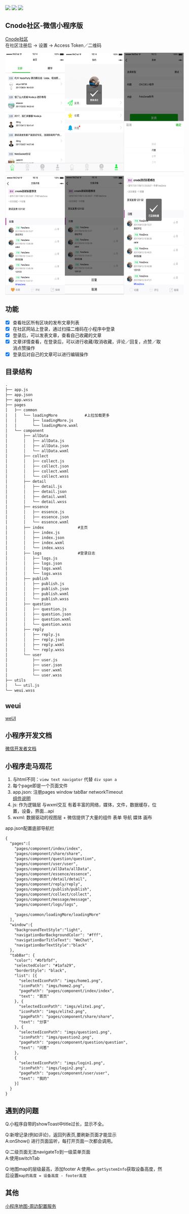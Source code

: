 ![](https://img.shields.io/badge/language-js-orange.svg)
![](https://img.shields.io/badge/platform-wechat-lightgrey.svg)
![](https://img.shields.io/badge/platform-cnode%E7%A4%BE%E5%8C%BA-brightgreen.svg)

## Cnode社区-微信小程序版
[Cnode社区](https://cnodejs.org)<br>
在社区注册后 -> 设置 -> Access Token／二维码 <br>

<div style="display: flex; margin-top: 12px;">
<img width="187.5px" height="375px"
src="https://github.com/FateZeros/CnodeSmall/blob/master/snapshoot/smallCode1.png" />
<img width="187.5px" height="375px" src="https://github.com/FateZeros/CnodeSmall/blob/master/snapshoot/smallCode2.png" />
<img width="187.5px" height="375px"
src="https://github.com/FateZeros/CnodeSmall/blob/master/snapshoot/smallCode3.png" />
</div>

<div style="display: flex; margin-top: 12px;">
<img width="187.5px" height="375px"
src="https://github.com/FateZeros/CnodeSmall/blob/master/snapshoot/smallCode4.png" />
<img width="187.5px" height="375px" src="https://github.com/FateZeros/CnodeSmall/blob/master/snapshoot/smallCode5.png" />
<img width="187.5px" height="375px"
src="https://github.com/FateZeros/CnodeSmall/blob/master/snapshoot/smallCode6.png" />
</div>

## 功能
- [x] 查看社区所有区块的发布文章列表
- [x] 在社区网站上登录，通过扫描二维码在小程序中登录
- [x] 登录后，可以发表文章，查看自己收藏的文章 
- [x] 文章详情查看，在登录后，可以进行收藏/取消收藏，评论／回复，点赞／取消点赞操作
- [x] 登录后对自己的文章可以进行编辑操作

## 目录结构
```
.
├── app.js
├── app.json
├── app.wxss
├── pages
│   ├── common
│   │   └── loadingMore            #上拉加载更多
│   │       ├── loadingMore.js
│   │       └── loadingMore.wxml
│   └── component
│       ├── allData
│       │   ├── allData.js
│       │   ├── allData.json
│       │   └── allData.wxml
│       ├── collect
│       │   ├── collect.js
│       │   ├── collect.json
│       │   ├── collect.wxml
│       │   └── collect.wxss
│       ├── detail
│       │   ├── detail.js
│       │   ├── detail.json
│       │   ├── detail.wxml
│       │   └── detail.wxss
│       ├── essence
│       │   ├── essence.js
│       │   ├── essence.json
│       │   └── essence.wxml
│       ├── index               #主页
│       │   ├── index.js
│       │   ├── index.json
│       │   ├── index.wxml
│       │   └── index.wxss
│       ├── logs                #登录日志
│       │   ├── logs.js
│       │   ├── logs.json
│       │   ├── logs.wxml
│       │   └── logs.wxss
│       ├── publish
│       │   ├── publish.js
│       │   ├── publish.json
│       │   ├── publish.wxml
│       │   └── publish.wxss
│       ├── question
│       │   ├── question.js
│       │   ├── question.json
│       │   ├── question.wxml
│       │   └── question.wxss
│       ├── reply
│       │   ├── reply.js
│       │   ├── reply.json
│       │   ├── reply.wxml
│       │   └── reply.wxss
│       └── user
│           ├── user.js
│           ├── user.json
│           ├── user.wxml
│           └── user.wxss
├── utils
│   └── util.js
└── weui.wxss
```
## weui
[weUI](https://github.com/Tencent/weui/wiki/getting-started)

## 小程序开发文档
[微信开发者文档](https://mp.weixin.qq.com/debug/wxadoc/dev/)

## 小程序走马观花
1. 与html不同：`view text navigator` 代替 `div span a`<br>
2. 每个page即是一个页面文件 <br>
3. app.json: 注册pages window tabBar networkTimeout <br>
[组件说明](https://mp.weixin.qq.com/debug/wxadoc/dev/component/)<br>
4. js: 作为逻辑层 与wxml交互 有着丰富的网络，媒体，文件，数据缓存，位置，设备，界面...api <br>
5. wxml: 数据驱动的视图层 + 微信提供了大量的组件 表单 导航 媒体 画布

app.json配置底部导航栏
```
{
  "pages":[
    "pages/component/index/index",
    "pages/component/share/share",
    "pages/component/question/question",
    "pages/component/user/user",
    "pages/component/allData/allData",
    "pages/component/essence/essence",
    "pages/component/detail/detail",
    "pages/component/reply/reply",
    "pages/component/publish/publish",
    "pages/component/collect/collect",
    "pages/component/message/message",
    "pages/component/logs/logs",

    "pages/common/loadingMore/loadingMore"  
  ],
  "window":{
    "backgroundTextStyle":"light",
    "navigationBarBackgroundColor": "#fff",
    "navigationBarTitleText": "WeChat",
    "navigationBarTextStyle":"black"
  },
  "tabBar": {
    "color": "#bfbfbf",
    "selectedColor": "#1afa29",
    "borderStyle": "black",
    "list": [{
      "selectedIconPath": "imgs/home1.png",
      "iconPath": "imgs/home2.png",
      "pagePath": "pages/component/index/index",
      "text": "首页"
    }, {
      "selectedIconPath": "imgs/elite1.png",
      "iconPath": "imgs/elite2.png",
      "pagePath": "pages/component/share/share",
      "text": "分享"
    }, {
      "selectedIconPath": "imgs/question1.png",
      "iconPath": "imgs/question2.png",
      "pagePath": "pages/component/question/question",
      "text": "问答"
    },
    {
      "selectedIconPath": "imgs/login1.png",
      "iconPath": "imgs/login2.png",
      "pagePath": "pages/component/user/user",
      "text": "我的"
    }] 
  }
}

```

## 遇到的问题
Q.小程序自带的showToast中title过长，显示不全。

Q:新增记录(例如评论)，返回列表页,要刷新页面才能显示 <br>
A:onShow() 进行页面监听，每打开页面一次都会调用。

Q:二级页面无法navigateTo到一级菜单页面 <br>
A:使用switchTab

Q:地图map的层级最高，添加footer
A:使用`wx.getSystemInfo`获取设备高度，然后设置`map的高度 = 设备高度 - footer高度`

## 其他
[小程序地图-周边配置服务](http://lbs.qq.com/qqmap_wx_jssdk/index.html)

